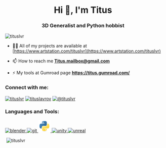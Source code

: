 <h1 align="center">Hi 👋, I'm Titus</h1>
<h3 align="center">3D Generalist and Python hobbist</h3>

<p align="left"> <img src="https://komarev.com/ghpvc/?username=tituslvr&label=Profile%20views&color=79bbd5&style=flat" alt="tituslvr" /> </p>

- 👨‍💻 All of my projects are available at [https://www.artstation.com/tituslvr](https://www.artstation.com/tituslvr)

- 📫 How to reach me **Titus.mailbox@gmail.com**

- ⚡ My tools at Gumroad page **https://titus.gumroad.com/**

<h3 align="left">Connect with me:</h3>
<p align="left">
<a href="https://twitter.com/tituslvr" target="blank"><img align="center" src="https://raw.githubusercontent.com/rahuldkjain/github-profile-readme-generator/master/src/images/icons/Social/twitter.svg" alt="tituslvr" height="30" width="40" /></a>
<a href="https://linkedin.com/in/tituslavrov" target="blank"><img align="center" src="https://raw.githubusercontent.com/rahuldkjain/github-profile-readme-generator/master/src/images/icons/Social/linked-in-alt.svg" alt="tituslavrov" height="30" width="40" /></a>
<a href="https://www.youtube.com/@tituslvr" target="blank"><img align="center" src="https://raw.githubusercontent.com/rahuldkjain/github-profile-readme-generator/master/src/images/icons/Social/youtube.svg" alt="@tituslvr" height="30" width="40" /></a>
</p>

<h3 align="left">Languages and Tools:</h3>
<p align="left"> <a href="https://www.blender.org/" target="_blank" rel="noreferrer"> <img src="https://download.blender.org/branding/community/blender_community_badge_white.svg" alt="blender" width="40" height="40"/> </a> <a href="https://git-scm.com/" target="_blank" rel="noreferrer"> <img src="https://www.vectorlogo.zone/logos/git-scm/git-scm-icon.svg" alt="git" width="40" height="40"/> </a> <a href="https://www.python.org" target="_blank" rel="noreferrer"> <img src="https://raw.githubusercontent.com/devicons/devicon/master/icons/python/python-original.svg" alt="python" width="40" height="40"/> </a> <a href="https://unity.com/" target="_blank" rel="noreferrer"> <img src="https://www.vectorlogo.zone/logos/unity3d/unity3d-icon.svg" alt="unity" width="40" height="40"/> </a> <a href="https://unrealengine.com/" target="_blank" rel="noreferrer"> <img src="https://raw.githubusercontent.com/kenangundogan/fontisto/036b7eca71aab1bef8e6a0518f7329f13ed62f6b/icons/svg/brand/unreal-engine.svg" alt="unreal" width="40" height="40"/> </a> </p>

<p>&nbsp;<img align="center" src="https://github-readme-stats.vercel.app/api?username=tituslvr&show_icons=true&theme=dark&title_color=2d2d2d&locale=en" alt="tituslvr" /></p>

